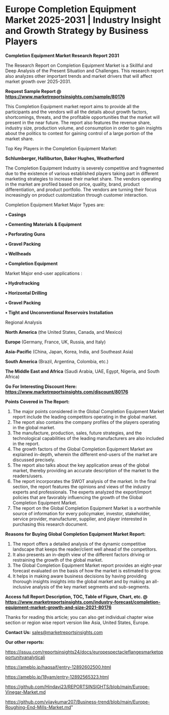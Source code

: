 # Europe Completion Equipment Market 2025-2031 | Industry Insight and Growth Strategy by Business Players

<strong>Completion Equipment Market Research Report 2031</strong>

The Research Report on Completion Equipment Market is a Skillful and Deep Analysis of the Present Situation and Challenges. This research report also analyzes other important trends and market drivers that will affect market growth over 2025-2031.

<strong>Request Sample Report @ <a href=https://www.marketreportsinsights.com/sample/80176>https://www.marketreportsinsights.com/sample/80176</a></strong>

This Completion Equipment market report aims to provide all the participants and the vendors will all the details about growth factors, shortcomings, threats, and the profitable opportunities that the market will present in the near future. The report also features the revenue share, industry size, production volume, and consumption in order to gain insights about the politics to contest for gaining control of a large portion of the market share.

Top Key Players in the Completion Equipment Market:

<strong>Schlumberger, Halliburton, Baker Hughes, Weatherford</strong>

The Completion Equipment Industry is severely competitive and fragmented due to the existence of various established players taking part in different marketing strategies to increase their market share. The vendors operating in the market are profiled based on price, quality, brand, product differentiation, and product portfolio. The vendors are turning their focus increasingly on product customization through customer interaction.

Completion Equipment Market Major Types are:

<strong>• Casings

• Cementing Materials & Equipment

• Perforating Guns

• Gravel Packing

• Wellheads

• Completion Equipment</strong>

Market Major end-user applications :

<strong>• Hydrofracking

• Horizontal Drilling

• Gravel Packing

• Tight and Unconventional Reservoirs Installation</strong>

Regional Analysis

</u><strong><b>North America</b></strong> (the United States, Canada, and Mexico)

<strong><b>Europe </b></strong>(Germany, France, UK, Russia, and Italy)

<strong><b>Asia-Pacific</b></strong> (China, Japan, Korea, India, and Southeast Asia)

<strong><b>South America</b></strong> (Brazil, Argentina, Colombia, etc.)

<strong><b>The Middle East and Africa</b></strong> (Saudi Arabia, UAE, Egypt, Nigeria, and South Africa)

<strong>Go For Interesting Discount Here: <a href=https://www.marketreportsinsights.com/discount/80176>https://www.marketreportsinsights.com/discount/80176</a></strong>

<strong>Points Covered in The Report:</strong>
<ol>
  <li>The major points considered in the Global Completion Equipment Market report include the leading competitors operating in the global market.</li>
  <li>The report also contains the company profiles of the players operating in the global market.</li>
  <li>The manufacture, production, sales, future strategies, and the technological capabilities of the leading manufacturers are also included in the report.</li>
  <li>The growth factors of the Global Completion Equipment Market are explained in-depth, wherein the different end-users of the market are discussed precisely.</li>
  <li>The report also talks about the key application areas of the global market, thereby providing an accurate description of the market to the readers/users.</li>
  <li>The report incorporates the SWOT analysis of the market. In the final section, the report features the opinions and views of the industry experts and professionals. The experts analyzed the export/import policies that are favorably influencing the growth of the Global Completion Equipment Market.</li>
  <li>The report on the Global Completion Equipment Market is a worthwhile source of information for every policymaker, investor, stakeholder, service provider, manufacturer, supplier, and player interested in purchasing this research document.</li>
</ol>
<strong>Reasons for Buying Global Completion Equipment Market Report:</strong>

<ol>
  <li>The report offers a detailed analysis of the dynamic competitive landscape that keeps the reader/client well ahead of the competitors.</li>
  <li>It also presents an in-depth view of the different factors driving or restraining the growth of the global market.</li>
  <li>The Global Completion Equipment Market report provides an eight-year forecast evaluated on the basis of how the market is estimated to grow.</li>
  <li>It helps in making aware business decisions by having providing thorough insights insights into the global market and by making an all-inclusive analysis of the key market segments and sub-segments.</li>
</ol>
<strong>Access full Report Description, TOC, Table of Figure, Chart, etc. @ <a href=https://www.marketreportsinsights.com/industry-forecast/completion-equipment-market-growth-and-size-2021-80176>https://www.marketreportsinsights.com/industry-forecast/completion-equipment-market-growth-and-size-2021-80176</a></strong>


Thanks for reading this article; you can also get individual chapter wise section or region wise report version like Asia, United States, Europe.

<strong>Contact Us:</strong>
sales@marketreportsinsights.com

<strong>Our other reports:</strong>

<a href=https://issuu.com/reportsinsights24/docs/europespectacleflangesmarketopportunityanalyticali>https://issuu.com/reportsinsights24/docs/europespectacleflangesmarketopportunityanalyticali</a>

<a href=https://ameblo.jp/haqsaif/entry-12892602500.html>https://ameblo.jp/haqsaif/entry-12892602500.html</a>

<a href=https://ameblo.jp/18yam/entry-12892565323.html>https://ameblo.jp/18yam/entry-12892565323.html</a>

<a href=https://github.com/Hindavi23/REPORTSINSIGHTS/blob/main/Europe-Vinegar-Market.md>https://github.com/Hindavi23/REPORTSINSIGHTS/blob/main/Europe-Vinegar-Market.md</a>

<a href=https://github.com/vijaykumar207/Business-trend/blob/main/Europe-Roughing-End-Mills-Market.md>https://github.com/vijaykumar207/Business-trend/blob/main/Europe-Roughing-End-Mills-Market.md</a>"
